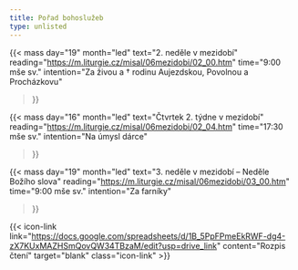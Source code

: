 ```yaml
---
title: Pořad bohoslužeb
type: unlisted
---
```


{{< mass
day="19" 
month="led" 
text="2. neděle v mezidobí" 
reading="https://m.liturgie.cz/misal/06mezidobi/02_00.htm"
time="9:00 mše sv." 
intention="Za živou a † rodinu Aujezdskou, Povolnou a Procházkovu"
>}}

{{< mass 
day="16" 
month="led" 
text="Čtvrtek 2. týdne v mezidobí"
reading="https://m.liturgie.cz/misal/06mezidobi/02_04.htm"
time="17:30 mše sv." 
intention="Na úmysl dárce" 
>}}

{{< mass
day="19" 
month="led" 
text="3. neděle v mezidobí – Neděle Božího slova" 
reading="https://m.liturgie.cz/misal/06mezidobi/03_00.htm"
time="9:00 mše sv." 
intention="Za farníky"
>}}

{{< icon-link link="https://docs.google.com/spreadsheets/d/1B_5PpFPmeEkRWF-dg4-zX7KUxMAZHSmQovQW34TBzaM/edit?usp=drive_link" content="Rozpis čtení" target="blank" class="icon-link" >}}